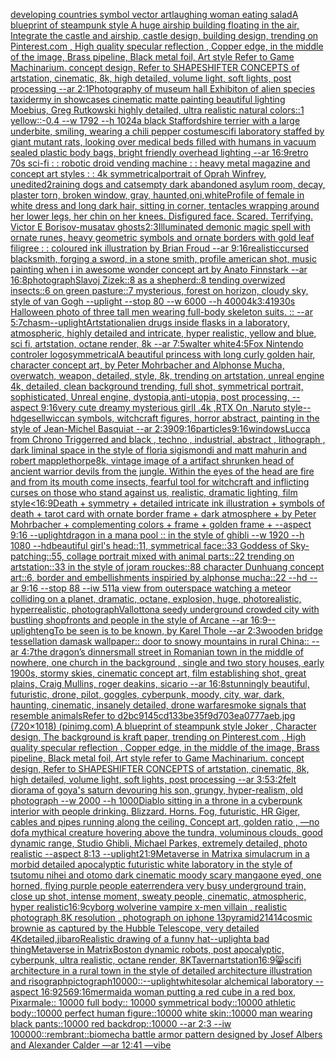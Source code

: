 [developing countries symbol vector art](https://www.ebank.nz/aiartgenerator?category=developing%2520countries%2520symbol%2520vector%2520art)[laughing woman eating salad](https://www.ebank.nz/aiartgenerator?category=laughing%2520woman%2520eating%2520salad)[A blueprint of steampunk style A huge airship building floating in the air, Integrate the castle and airship, castle design, building design,  trending on Pinterest.com , High quality specular reflection ,  Copper  edge, in the middle of the image, Brass pipeline,  Black metal foil,  Art style Refer to Game Machinarium.  concept design, Refer to SHAPESHIFTER CONCEPTS  of artstation, cinematic,  8k, high detailed,  volume light,  soft lights,  post processing    --ar 2:1](https://www.ebank.nz/aiartgenerator?category=A%2520blueprint%2520of%2520steampunk%2520style%2520A%2520huge%2520airship%2520building%2520floating%2520in%2520the%2520air%2C%2520Integrate%2520the%2520castle%2520and%2520airship%2C%2520castle%2520design%2C%2520building%2520design%2C%2520%2520trending%2520on%2520Pinterest.com%2520%2C%2520High%2520quality%2520specular%2520reflection%2520%2C%2520%2520Copper%2520%2520edge%2C%2520in%2520the%2520middle%2520of%2520the%2520image%2C%2520Brass%2520pipeline%2C%2520%2520Black%2520metal%2520foil%2C%2520%2520Art%2520style%2520Refer%2520to%2520Game%2520Machinarium.%2520%2520concept%2520design%2C%2520Refer%2520to%2520SHAPESHIFTER%2520CONCEPTS%2520%2520of%2520artstation%2C%2520cinematic%2C%2520%25208k%2C%2520high%2520detailed%2C%2520%2520volume%2520light%2C%2520%2520soft%2520lights%2C%2520%2520post%2520processing%2520%2520%2520%2520--ar%25202%3A1)[Photography of museum hall Exhibiton of alien species taxidermy in showcases cinematic matte painting beautiful lighting Moebius, Greg Rutkowski highly detailed, ultra realistic natural colors::1 yellow::-0.4 --w 1792 --h 1024](https://www.ebank.nz/aiartgenerator?category=Photography%2520of%2520museum%2520hall%2520Exhibiton%2520of%2520alien%2520species%2520taxidermy%2520in%2520showcases%2520cinematic%2520matte%2520painting%2520beautiful%2520lighting%2520Moebius%2C%2520Greg%2520Rutkowski%2520highly%2520detailed%2C%2520ultra%2520realistic%2520natural%2520colors%3A%3A1%2520yellow%3A%3A-0.4%2520--w%25201792%2520--h%25201024)[a black Staffordshire terrier with a large underbite, smiling, wearing a chili pepper costume](https://www.ebank.nz/aiartgenerator?category=a%2520black%2520Staffordshire%2520terrier%2520with%2520a%2520large%2520underbite%2C%2520smiling%2C%2520wearing%2520a%2520chili%2520pepper%2520costume)[scifi laboratory staffed by giant mutant rats, looking over medical beds filled with humans in vacuum sealed plastic body bags, bright friendly overhead lighting --ar 16:9](https://www.ebank.nz/aiartgenerator?category=scifi%2520laboratory%2520staffed%2520by%2520giant%2520mutant%2520rats%2C%2520looking%2520over%2520medical%2520beds%2520filled%2520with%2520humans%2520in%2520vacuum%2520sealed%2520plastic%2520body%2520bags%2C%2520bright%2520friendly%2520overhead%2520lighting%2520--ar%252016%3A9)[retro 70s sci-fi : : robotic droid vending machine : : heavy metal magazine and concept art styles : : 4k symmetrical](https://www.ebank.nz/aiartgenerator?category=retro%252070s%2520sci-fi%2520%3A%2520%3A%2520robotic%2520droid%2520vending%2520machine%2520%3A%2520%3A%2520heavy%2520metal%2520magazine%2520and%2520concept%2520art%2520styles%2520%3A%2520%3A%25204k%2520symmetrical)[portrait of Oprah Winfrey, unedited](https://www.ebank.nz/aiartgenerator?category=portrait%2520of%2520Oprah%2520Winfrey%2C%2520unedited)[2](https://www.ebank.nz/aiartgenerator?category=2)[raining dogs and cats](https://www.ebank.nz/aiartgenerator?category=raining%2520dogs%2520and%2520cats)[empty dark abandoned asylum room, decay, plaster torn, broken window, gray, haunted,](https://www.ebank.nz/aiartgenerator?category=empty%2520dark%2520abandoned%2520asylum%2520room%2C%2520decay%2C%2520plaster%2520torn%2C%2520broken%2520window%2C%2520gray%2C%2520haunted%2C)[oni,white](https://www.ebank.nz/aiartgenerator?category=oni%2Cwhite)[Profile of female in white dress and long dark hair, sitting in corner, tentacles wrapping around her lower legs, her chin on her knees. Disfigured face. Scared. Terrifying. Victor E Borisov-musatav ghosts](https://www.ebank.nz/aiartgenerator?category=Profile%2520of%2520female%2520in%2520white%2520dress%2520and%2520long%2520dark%2520hair%2C%2520sitting%2520in%2520corner%2C%2520tentacles%2520wrapping%2520around%2520her%2520lower%2520legs%2C%2520her%2520chin%2520on%2520her%2520knees.%2520Disfigured%2520face.%2520Scared.%2520Terrifying.%2520Victor%2520E%2520Borisov-musatav%2520ghosts)[2:3](https://www.ebank.nz/aiartgenerator?category=2%3A3)[Illuminated demonic magic spell with ornate runes, heavy geometric symbols and ornate borders with gold leaf filigree : : coloured ink illustration by Brian Froud --ar 9:16](https://www.ebank.nz/aiartgenerator?category=Illuminated%2520demonic%2520magic%2520spell%2520with%2520ornate%2520runes%2C%2520heavy%2520geometric%2520symbols%2520and%2520ornate%2520borders%2520with%2520gold%2520leaf%2520filigree%2520%3A%2520%3A%2520coloured%2520ink%2520illustration%2520by%2520Brian%2520Froud%2520--ar%25209%3A16)[realistic](https://www.ebank.nz/aiartgenerator?category=realistic)[cursed blacksmith, forging a sword, in a stone smith, profile american shot, music painting when i in awesome wonder concept art by Anato Finnstark --ar 16:8](https://www.ebank.nz/aiartgenerator?category=cursed%2520blacksmith%2C%2520forging%2520a%2520sword%2C%2520in%2520a%2520stone%2520smith%2C%2520profile%2520american%2520shot%2C%2520music%2520painting%2520when%2520i%2520in%2520awesome%2520wonder%2520concept%2520art%2520by%2520Anato%2520Finnstark%2520--ar%252016%3A8)[photograph](https://www.ebank.nz/aiartgenerator?category=photograph)[Slavoj Zizek::8 as a shepherd::8 tending overwized insects::6 on green pasture::7 mysterious, forest on horizon, cloudy sky, style of van Gogh --uplight --stop 80 --w 6000 --h 4000](https://www.ebank.nz/aiartgenerator?category=Slavoj%2520Zizek%3A%3A8%2520as%2520a%2520shepherd%3A%3A8%2520tending%2520overwized%2520insects%3A%3A6%2520on%2520green%2520pasture%3A%3A7%2520mysterious%2C%2520forest%2520on%2520horizon%2C%2520cloudy%2520sky%2C%2520style%2520of%2520van%2520Gogh%2520--uplight%2520--stop%252080%2520--w%25206000%2520--h%25204000)[4k](https://www.ebank.nz/aiartgenerator?category=4k)[3:4](https://www.ebank.nz/aiartgenerator?category=3%3A4)[1930s Halloween photo of three tall men wearing full-body skeleton suits. :: --ar 5:7](https://www.ebank.nz/aiartgenerator?category=1930s%2520Halloween%2520photo%2520of%2520three%2520tall%2520men%2520wearing%2520full-body%2520skeleton%2520suits.%2520%3A%3A%2520--ar%25205%3A7)[chasm](https://www.ebank.nz/aiartgenerator?category=chasm)[--uplight](https://www.ebank.nz/aiartgenerator?category=--uplight)[Artstation](https://www.ebank.nz/aiartgenerator?category=Artstation)[alien drugs inside flasks in a laboratory, atmospheric, highly detailed and intricate, hyper realistic, yellow and blue, sci fi, artstation, octane render, 8k --ar 7:5](https://www.ebank.nz/aiartgenerator?category=alien%2520drugs%2520inside%2520flasks%2520in%2520a%2520laboratory%2C%2520atmospheric%2C%2520highly%2520detailed%2520and%2520intricate%2C%2520hyper%2520realistic%2C%2520yellow%2520and%2520blue%2C%2520sci%2520fi%2C%2520artstation%2C%2520octane%2520render%2C%25208k%2520--ar%25207%3A5)[walter white](https://www.ebank.nz/aiartgenerator?category=walter%2520white)[4:5](https://www.ebank.nz/aiartgenerator?category=4%3A5)[Fox Nintendo controler logo](https://www.ebank.nz/aiartgenerator?category=Fox%2520Nintendo%2520controler%2520logo)[symmetrical](https://www.ebank.nz/aiartgenerator?category=symmetrical)[A beautiful princess with long curly golden hair, character concept art, by Peter Mohrbacher and Alphonse Mucha, overwatch, weapon, detailed, style, 8k, trending on artstation, unreal engine 4k, detailed, clean background trending, full shot, symmetrical portrait, sophisticated, Unreal engine, dystopia,anti-utopia, post processing, --aspect 9:16](https://www.ebank.nz/aiartgenerator?category=A%2520beautiful%2520princess%2520with%2520long%2520curly%2520golden%2520hair%2C%2520character%2520concept%2520art%2C%2520by%2520Peter%2520Mohrbacher%2520and%2520Alphonse%2520Mucha%2C%2520overwatch%2C%2520weapon%2C%2520detailed%2C%2520style%2C%25208k%2C%2520trending%2520on%2520artstation%2C%2520unreal%2520engine%25204k%2C%2520detailed%2C%2520clean%2520background%2520trending%2C%2520full%2520shot%2C%2520symmetrical%2520portrait%2C%2520sophisticated%2C%2520Unreal%2520engine%2C%2520dystopia%2Canti-utopia%2C%2520post%2520processing%2C%2520--aspect%25209%3A16)[very cute dreamy mysterious girll .4k ,RTX On ,Naruto style](https://www.ebank.nz/aiartgenerator?category=very%2520cute%2520dreamy%2520mysterious%2520girll%2520.4k%2520%2CRTX%2520On%2520%2CNaruto%2520style)[--hd](https://www.ebank.nz/aiartgenerator?category=--hd)[gesell](https://www.ebank.nz/aiartgenerator?category=gesell)[wiccan symbols, witchcraft figures, horror abstract, painting in the style of Jean-Michel Basquiat --ar 2:3](https://www.ebank.nz/aiartgenerator?category=wiccan%2520symbols%2C%2520witchcraft%2520figures%2C%2520horror%2520abstract%2C%2520painting%2520in%2520the%2520style%2520of%2520Jean-Michel%2520Basquiat%2520--ar%25202%3A3)[90](https://www.ebank.nz/aiartgenerator?category=90)[9:16](https://www.ebank.nz/aiartgenerator?category=9%3A16)[particles](https://www.ebank.nz/aiartgenerator?category=particles)[9:16](https://www.ebank.nz/aiartgenerator?category=9%3A16)[windows](https://www.ebank.nz/aiartgenerator?category=windows)[Lucca from Chrono Trigger](https://www.ebank.nz/aiartgenerator?category=Lucca%2520from%2520Chrono%2520Trigger)[red and black , techno , industrial, abstract , lithograph , dark liminal space in the style of floria sigismondi and matt mahurin and robert mapplethorpe](https://www.ebank.nz/aiartgenerator?category=red%2520and%2520black%2520%2C%2520techno%2520%2C%2520industrial%2C%2520abstract%2520%2C%2520lithograph%2520%2C%2520dark%2520liminal%2520space%2520in%2520the%2520style%2520of%2520floria%2520sigismondi%2520and%2520matt%2520mahurin%2520and%2520robert%2520mapplethorpe)[8k, vintage image of a artifact shrunken head of ancient warrior devils from the jungle. Within the eyes of the head are fire and from its mouth come insects, fearful tool for witchcraft and inflicting curses on those who stand against us, realistic, dramatic lighting, film style](https://www.ebank.nz/aiartgenerator?category=8k%2C%2520vintage%2520image%2520of%2520a%2520artifact%2520shrunken%2520head%2520of%2520ancient%2520warrior%2520devils%2520from%2520the%2520jungle.%2520Within%2520the%2520eyes%2520of%2520the%2520head%2520are%2520fire%2520and%2520from%2520its%2520mouth%2520come%2520insects%2C%2520fearful%2520tool%2520for%2520witchcraft%2520and%2520inflicting%2520curses%2520on%2520those%2520who%2520stand%2520against%2520us%2C%2520realistic%2C%2520dramatic%2520lighting%2C%2520film%2520style)[<16:9](https://www.ebank.nz/aiartgenerator?category=%3C16%3A9)[Death + symmetry + detailed intricate ink illustration + symbols of death + tarot card with ornate border frame + dark atmosphere + by Peter Mohrbacher + complementing colors + frame + golden frame + --aspect 9:16 --uplight](https://www.ebank.nz/aiartgenerator?category=Death%2520%2B%2520symmetry%2520%2B%2520detailed%2520intricate%2520ink%2520illustration%2520%2B%2520symbols%2520of%2520death%2520%2B%2520tarot%2520card%2520with%2520ornate%2520border%2520frame%2520%2B%2520dark%2520atmosphere%2520%2B%2520by%2520Peter%2520Mohrbacher%2520%2B%2520complementing%2520colors%2520%2B%2520frame%2520%2B%2520golden%2520frame%2520%2B%2520--aspect%25209%3A16%2520--uplight)[dragon in a mana pool :: in the style of ghibli --w 1920 --h 1080 --hd](https://www.ebank.nz/aiartgenerator?category=dragon%2520in%2520a%2520mana%2520pool%2520%3A%3A%2520in%2520the%2520style%2520of%2520ghibli%2520--w%25201920%2520--h%25201080%2520--hd)[beautiful girl's head::11, symmetrical face::33 Goddess of Sky-patching::55, collage portrait mixed with animal parts::22 trending on artstation::33 in the style of joram rouckes::88 character Dunhuang concept art::6, border and embellishments inspiried by alphonse mucha::22 --hd --ar 9:16 --stop 88 --iw 511](https://www.ebank.nz/aiartgenerator?category=beautiful%2520girl%27s%2520head%3A%3A11%2C%2520symmetrical%2520face%3A%3A33%2520Goddess%2520of%2520Sky-patching%3A%3A55%2C%2520collage%2520portrait%2520mixed%2520with%2520animal%2520parts%3A%3A22%2520trending%2520on%2520artstation%3A%3A33%2520in%2520the%2520style%2520of%2520joram%2520rouckes%3A%3A88%2520character%2520Dunhuang%2520concept%2520art%3A%3A6%2C%2520border%2520and%2520embellishments%2520inspiried%2520by%2520alphonse%2520mucha%3A%3A22%2520--hd%2520--ar%25209%3A16%2520--stop%252088%2520--iw%2520511)[a view from outerspace watching a meteor colliding on a planet, dramatic, octane, explosion, huge, photorealistic, hyperrealistic, photograph](https://www.ebank.nz/aiartgenerator?category=a%2520view%2520from%2520outerspace%2520watching%2520a%2520meteor%2520colliding%2520on%2520a%2520planet%2C%2520dramatic%2C%2520octane%2C%2520explosion%2C%2520huge%2C%2520photorealistic%2C%2520hyperrealistic%2C%2520photograph)[Vallotton](https://www.ebank.nz/aiartgenerator?category=Vallotton)[a seedy underground crowded city with bustling shopfronts and people in the style of Arcane --ar 16:9](https://www.ebank.nz/aiartgenerator?category=a%2520seedy%2520underground%2520crowded%2520city%2520with%2520bustling%2520shopfronts%2520and%2520people%2520in%2520the%2520style%2520of%2520Arcane%2520--ar%252016%3A9)[--uplight](https://www.ebank.nz/aiartgenerator?category=--uplight)[eng](https://www.ebank.nz/aiartgenerator?category=eng)[To be seen is to be known, by Karel Thole --ar 2:3](https://www.ebank.nz/aiartgenerator?category=To%2520be%2520seen%2520is%2520to%2520be%2520known%2C%2520by%2520Karel%2520Thole%2520--ar%25202%3A3)[wooden bridge tessellation damask wallpaper:: door to snowy mountains in rural China:: --ar 4:7](https://www.ebank.nz/aiartgenerator?category=wooden%2520bridge%2520tessellation%2520damask%2520wallpaper%3A%3A%2520door%2520to%2520snowy%2520mountains%2520in%2520rural%2520China%3A%3A%2520--ar%25204%3A7)[the dragon’s dinner](https://www.ebank.nz/aiartgenerator?category=the%2520dragon%E2%80%99s%2520dinner)[small street in Romanian town in the middle of nowhere, one church in the background , single and two story houses, early 1900s, stormy skies, cinematic concept art, film establishing shot, great plains, Craig Mullins, roger deakins, sicario --ar 16:8](https://www.ebank.nz/aiartgenerator?category=small%2520street%2520in%2520Romanian%2520town%2520in%2520the%2520middle%2520of%2520nowhere%2C%2520one%2520church%2520in%2520the%2520background%2520%2C%2520single%2520and%2520two%2520story%2520houses%2C%2520early%25201900s%2C%2520stormy%2520skies%2C%2520cinematic%2520concept%2520art%2C%2520film%2520establishing%2520shot%2C%2520great%2520plains%2C%2520Craig%2520Mullins%2C%2520roger%2520deakins%2C%2520sicario%2520--ar%252016%3A8)[stunningly beautiful, futuristic, drone, pilot, goggles, cyberpunk, moody, city, war, dark, haunting, cinematic, insanely detailed, drone warfare](https://www.ebank.nz/aiartgenerator?category=stunningly%2520beautiful%2C%2520futuristic%2C%2520drone%2C%2520pilot%2C%2520goggles%2C%2520cyberpunk%2C%2520moody%2C%2520city%2C%2520war%2C%2520dark%2C%2520haunting%2C%2520cinematic%2C%2520insanely%2520detailed%2C%2520drone%2520warfare)[smoke signals that resemble animals](https://www.ebank.nz/aiartgenerator?category=smoke%2520signals%2520that%2520resemble%2520animals)[Refer to d2bc9145cd133be35f9d703ea0777aeb.jpg (720×1018) (pinimg.com)  A blueprint of steampunk style Joker ,  Character design, The background is kraft paper,  trending on Pinterest.com  , High quality specular reflection ,  Copper  edge, in the middle of the image, Brass pipeline,  Black metal foil,  Art style refer to Game Machinarium.  concept design, Refer to SHAPESHIFTER CONCEPTS  of artstation, cinematic,  8k, high detailed,  volume light,  soft lights,  post processing    --ar 3:5](https://www.ebank.nz/aiartgenerator?category=Refer%2520to%2520d2bc9145cd133be35f9d703ea0777aeb.jpg%2520%28720%C3%971018%29%2520%28pinimg.com%29%2520%2520A%2520blueprint%2520of%2520steampunk%2520style%2520Joker%2520%2C%2520%2520Character%2520design%2C%2520The%2520background%2520is%2520kraft%2520paper%2C%2520%2520trending%2520on%2520Pinterest.com%2520%2520%2C%2520High%2520quality%2520specular%2520reflection%2520%2C%2520%2520Copper%2520%2520edge%2C%2520in%2520the%2520middle%2520of%2520the%2520image%2C%2520Brass%2520pipeline%2C%2520%2520Black%2520metal%2520foil%2C%2520%2520Art%2520style%2520refer%2520to%2520Game%2520Machinarium.%2520%2520concept%2520design%2C%2520Refer%2520to%2520SHAPESHIFTER%2520CONCEPTS%2520%2520of%2520artstation%2C%2520cinematic%2C%2520%25208k%2C%2520high%2520detailed%2C%2520%2520volume%2520light%2C%2520%2520soft%2520lights%2C%2520%2520post%2520processing%2520%2520%2520%2520--ar%25203%3A5)[3:2](https://www.ebank.nz/aiartgenerator?category=3%3A2)[felt diorama of goya's saturn devouring his son, grungy, hyper-realism, old photograph --w 2000 --h 1000](https://www.ebank.nz/aiartgenerator?category=felt%2520diorama%2520of%2520goya%27s%2520saturn%2520devouring%2520his%2520son%2C%2520grungy%2C%2520hyper-realism%2C%2520old%2520photograph%2520--w%25202000%2520--h%25201000)[Diablo sitting in a throne in a cyberpunk interior with people drinking. Blizzard. Horns. Fog, futuristic, HR Giger, cables and pipes running along the ceiling, Concept art, golden ratio , —no dof](https://www.ebank.nz/aiartgenerator?category=Diablo%2520sitting%2520in%2520a%2520throne%2520in%2520a%2520cyberpunk%2520interior%2520with%2520people%2520drinking.%2520Blizzard.%2520Horns.%2520Fog%2C%2520futuristic%2C%2520HR%2520Giger%2C%2520cables%2520and%2520pipes%2520running%2520along%2520the%2520ceiling%2C%2520Concept%2520art%2C%2520golden%2520ratio%2520%2C%2520%E2%80%94no%2520dof)[a mythical creature hovering above the tundra, voluminous clouds, good dynamic range, Studio Ghibli, Michael Parkes, extremely detailed, photo realistic --aspect 8:13 --uplight](https://www.ebank.nz/aiartgenerator?category=a%2520mythical%2520creature%2520hovering%2520above%2520the%2520tundra%2C%2520voluminous%2520clouds%2C%2520good%2520dynamic%2520range%2C%2520Studio%2520Ghibli%2C%2520Michael%2520Parkes%2C%2520extremely%2520detailed%2C%2520photo%2520realistic%2520--aspect%25208%3A13%2520--uplight)[21:9](https://www.ebank.nz/aiartgenerator?category=21%3A9)[Metaverse in Matrix](https://www.ebank.nz/aiartgenerator?category=Metaverse%2520in%2520Matrix)[a simulacrum in a morbid detailed apocalyptic futuristic white laboratory in the style of tsutomu nihei and otomo dark cinematic moody scary manga](https://www.ebank.nz/aiartgenerator?category=a%2520simulacrum%2520in%2520a%2520morbid%2520detailed%2520apocalyptic%2520futuristic%2520white%2520laboratory%2520in%2520the%2520style%2520of%2520tsutomu%2520nihei%2520and%2520otomo%2520dark%2520cinematic%2520moody%2520scary%2520manga)[one eyed, one horned, flying purple people eater](https://www.ebank.nz/aiartgenerator?category=one%2520eyed%2C%2520one%2520horned%2C%2520flying%2520purple%2520people%2520eater)[render](https://www.ebank.nz/aiartgenerator?category=render)[a very busy underground train, close up shot, intense moment, sweaty people, cinematic, atmospheric, hyper realistic](https://www.ebank.nz/aiartgenerator?category=a%2520very%2520busy%2520underground%2520train%2C%2520close%2520up%2520shot%2C%2520intense%2520moment%2C%2520sweaty%2520people%2C%2520cinematic%2C%2520atmospheric%2C%2520hyper%2520realistic)[16:9](https://www.ebank.nz/aiartgenerator?category=16%3A9)[cyborg wolverine vampire x-men villain , realistic photograph 8K resolution , photograph on iphone 13](https://www.ebank.nz/aiartgenerator?category=cyborg%2520wolverine%2520vampire%2520x-men%2520villain%2520%2C%2520realistic%2520photograph%25208K%2520resolution%2520%2C%2520photograph%2520on%2520iphone%252013)[pyramid](https://www.ebank.nz/aiartgenerator?category=pyramid)[21414](https://www.ebank.nz/aiartgenerator?category=21414)[cosmic brownie as captured by the Hubble Telescope, very detailed 4K](https://www.ebank.nz/aiartgenerator?category=cosmic%2520brownie%2520as%2520captured%2520by%2520the%2520Hubble%2520Telescope%2C%2520very%2520detailed%25204K)[detailed,](https://www.ebank.nz/aiartgenerator?category=detailed%2C)[jibaro](https://www.ebank.nz/aiartgenerator?category=jibaro)[Realistic drawing of a funny hat](https://www.ebank.nz/aiartgenerator?category=Realistic%2520drawing%2520of%2520a%2520funny%2520hat)[--uplight](https://www.ebank.nz/aiartgenerator?category=--uplight)[a bad thing](https://www.ebank.nz/aiartgenerator?category=a%2520bad%2520thing)[Metaverse in Matrix](https://www.ebank.nz/aiartgenerator?category=Metaverse%2520in%2520Matrix)[Boston dynamic robots, post apocalyptic, cyberpunk, ultra realistic, octane render, 8K](https://www.ebank.nz/aiartgenerator?category=Boston%2520dynamic%2520robots%2C%2520post%2520apocalyptic%2C%2520cyberpunk%2C%2520ultra%2520realistic%2C%2520octane%2520render%2C%25208K)[Tavern](https://www.ebank.nz/aiartgenerator?category=Tavern)[artstation](https://www.ebank.nz/aiartgenerator?category=artstation)[16:9](https://www.ebank.nz/aiartgenerator?category=16%3A9)[😸](https://www.ebank.nz/aiartgenerator?category=%F0%9F%98%B8)[scifi architecture in a rural town in the style of detailed architecture illustration and risograph](https://www.ebank.nz/aiartgenerator?category=scifi%2520architecture%2520in%2520a%2520rural%2520town%2520in%2520the%2520style%2520of%2520detailed%2520architecture%2520illustration%2520and%2520risograph)[pictograph](https://www.ebank.nz/aiartgenerator?category=pictograph)[10000](https://www.ebank.nz/aiartgenerator?category=10000)[::](https://www.ebank.nz/aiartgenerator?category=%3A%3A)[](https://www.ebank.nz/aiartgenerator?category=)[--uplight](https://www.ebank.nz/aiartgenerator?category=--uplight)[white](https://www.ebank.nz/aiartgenerator?category=white)[solar alchemical laboratory --aspect 16:9](https://www.ebank.nz/aiartgenerator?category=solar%2520alchemical%2520laboratory%2520--aspect%252016%3A9)[256](https://www.ebank.nz/aiartgenerator?category=256)[9:16](https://www.ebank.nz/aiartgenerator?category=9%3A16)[mermaid](https://www.ebank.nz/aiartgenerator?category=mermaid)[a woman putting a red cube in a red box, Pixar](https://www.ebank.nz/aiartgenerator?category=a%2520woman%2520putting%2520a%2520red%2520cube%2520in%2520a%2520red%2520box%2C%2520Pixar)[male:: 10000 full body:: 10000 symmetrical body::10000 athletic body::10000 perfect human figure::10000 white skin::10000 man wearing black pants::10000 red backdrop::10000 --ar 2:3 --iw 100000](https://www.ebank.nz/aiartgenerator?category=male%3A%3A%252010000%2520full%2520body%3A%3A%252010000%2520symmetrical%2520body%3A%3A10000%2520athletic%2520body%3A%3A10000%2520perfect%2520human%2520figure%3A%3A10000%2520white%2520skin%3A%3A10000%2520man%2520wearing%2520black%2520pants%3A%3A10000%2520red%2520backdrop%3A%3A10000%2520--ar%25202%3A3%2520--iw%2520100000)[::rembrant::](https://www.ebank.nz/aiartgenerator?category=%3A%3Arembrant%3A%3A)[biomecha battle armor pattern designed by Josef Albers and Alexander Calder —ar 12:41 —vibe](https://www.ebank.nz/aiartgenerator?category=biomecha%2520battle%2520armor%2520pattern%2520designed%2520by%2520Josef%2520Albers%2520and%2520Alexander%2520Calder%2520%E2%80%94ar%252012%3A41%2520%E2%80%94vibe)